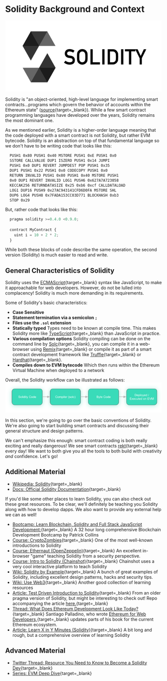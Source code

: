 # Solidity Background and Context

![solidity logo](../../../img/S03/solidity-logo-2.png)

Solidity is "an object-oriented, high-level language for implementing smart contracts...programs which govern the behavior of accounts within the Ethereum state” ([source](https://docs.soliditylang.org/en/latest/){target=\_blank}). While a few smart contract programming languages have developed over the years, Solidity remains the most dominant one.

As we mentioned earlier, Solidity is a higher-order language meaning that the code deployed with a smart contract is not Solidity, but rather EVM bytecode. Solidity is an abstraction on top of that fundamental language so we don't have to be writing code that looks like this:

```text
  PUSH1 0x80 PUSH1 0x40 MSTORE PUSH1 0xE PUSH1 0x0
  SSTORE CALLVALUE DUP1 ISZERO PUSH1 0x14 JUMPI
  PUSH1 0x0 DUP1 REVERT JUMPDEST POP PUSH1 0x35
  DUP1 PUSH1 0x22 PUSH1 0x0 CODECOPY PUSH1 0x0
  RETURN INVALID PUSH1 0x80 PUSH1 0x40 MSTORE PUSH1
  0x0 DUP1 REVERT INVALID LOG1 PUSH6 0x627A7A723058
  KECCAK256 RETURNDATASIZE 0x25 0xb6 0xcf CALLDATALOAD
  LOG1 DUP16 PUSH9 0x27AC943141CFD6D0FA MSTORE SHL
  DUP6 LOG4 PUSH8 0x7FADA153CC03D771 BLOCKHASH 0xb3
  STOP 0x29
```

But, rather code that looks like this:

```javascript
  pragma solidity >=0.4.0 <0.9.0;

  contract MyContract {
    uint i = 10 + 2 * 2;
  }
```

While both these blocks of code describe the same operation, the second version (Solidity) is much easier to read and write.

## General Characteristics of Solidity

Solidity uses the [ECMAScript](https://en.wikipedia.org/wiki/ECMAScript){target=\_blank} syntax like JavaScript, to make it approachable for web developers. However, do not be lulled into complacency! Solidity is much more demanding in its requirements.

Some of Solidity's basic characteristics:

- **Case Sensitive**
- **Statement termination via a semicolon `;`**
- **Files use the `.sol` extension**
- **Statically typed** Types need to be known at compile time. This makes Solidity more like [TypeScript](https://en.wikipedia.org/wiki/TypeScript){target=\_blank} than JavaScript in practice.
- **Various compilation options** Solidity compiling can be done on the command line by [Solc](https://docs.soliditylang.org/en/latest/installing-solidity.html){target=\_blank}, you can compile it in a web-browser using [Remix](http://remix.ethereum.org/){target=\_blank} or compile it as part of a smart contract development framework like [Truffle](https://www.trufflesuite.com/){target=\_blank} or [Hardhat](https://www.hardhat.org){target=\_blank}.
- **Compiles down to EVM bytecode** Which then runs within the Ethereum Virtual Machine when deployed to a network

Overall, the Solidity workflow can be illustrated as follows: ![graphic showing workflow of solidity to EVM](../../../img/S03/solidity-workflow.png)

In this section, we're going to go over the basic conventions of Solidity. We're also going to start building smart contracts and discussing their general structure and design patterns.

We can't emphasize this enough: smart contract coding is both really exciting and really dangerous! We see smart contracts [rekt](https://rekt.news/){target=\_blank} every day! We want to both give you all the tools to both build with creativity _and_ confidence. Let's go!

## Additional Material

- [Wikipedia: Solidity](https://en.wikipedia.org/wiki/Solidity){target=\_blank}
- [Docs: Official Solidity Documentation](https://docs.soliditylang.org/en/latest/){target=\_blank}

If you'd like some other places to learn Solidity, you can also check out these great resources. To be clear, we'll definitely be teaching you Solidity along with how to develop dapps. We also want to provide any external help we can as well!

- [Bootcamp: Learn Blockchain, Solidity and Full Stack JavaScript Development:](https://www.freecodecamp.org/news/learn-blockchain-solidity-full-stack-javascript-development/){target=\_blank} A 32 hour long comprehensive Blockchain Development Bootcamp by Patrick Collins
- [Course: CryptoZombies](https://cryptozombies.io/){target=\_blank} One of the most well-known introductions to Solidity
- [Course: Ethernaut (OpenZeppelin)](https://ethernaut.openzeppelin.com/){target=\_blank} An excellent in-browser "game" teaching Solidity from a security perspective.
- [Course: Intro to Solidity (Chainshot)](https://www.chainshot.com/learn/solidity){target=\_blank} Chainshot uses a very cool interactive platform to teach Solidity
- [Wiki: Solidity by Example](https://www.solidity-by-example.org){target=\_blank} A bunch of great examples of Solidity, including excellent design patterns, hacks and security tips.
- [Wiki: Use Web3](https://useweb3.xyz/){target=\_blank} Another good collection of learning resources
- [Article: Test Driven Introduction to Solidity](https://michalzalecki.com/ethereum-test-driven-introduction-to-solidity/){target=\_blank} From an older pragma version of Solidity, but might be interesting to check out! Repo accompanying the article [here.](https://github.com/MichalZalecki/tdd-solidity-intro){target=\_blank}
- [Thread: What Does Ethereum Development Look Like Today?](https://twitter.com/smpalladino/status/1421901085279756300){target=\_blank} Santiago Palladino, who wrote [Ethereum for Web Developers,](https://www.apress.com/gp/book/9781484252772){target=\_blank} updates parts of his book for the current Ethereum ecosystem.
- [Article: Learn X in Y Minutes (Solidity)](https://learnxinyminutes.com/docs/solidity/){target=\_blank} A bit long and rough, but a comprehensive overview of learning Solidity

## Advanced Material

- [Twitter Thread: Resource You Need to Know to Become a Solidity Dev](https://twitter.com/bensparks_/status/1513238520575537162){target=\_blank}
- [Series: EVM Deep Dive](https://noxx.substack.com/p/evm-deep-dives-the-path-to-shadowy){target=\_blank}
